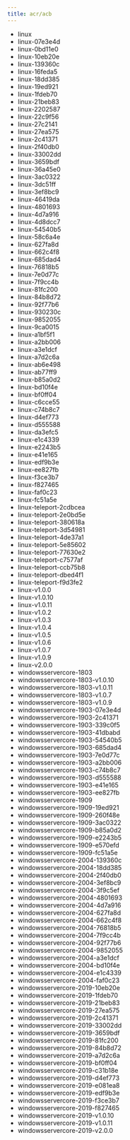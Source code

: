```yaml
---
title: acr/acb
---
```

- linux
- linux-07e3e4d
- linux-0bd11e0
- linux-10eb20e
- linux-139360c
- linux-16feda5
- linux-18dd385
- linux-19ed921
- linux-1fdeb70
- linux-21beb83
- linux-2202587
- linux-22c9f56
- linux-27c2141
- linux-27ea575
- linux-2c41371
- linux-2f40db0
- linux-33002dd
- linux-3659bdf
- linux-36a45e0
- linux-3ac0322
- linux-3dc51ff
- linux-3ef8bc9
- linux-46419da
- linux-4801693
- linux-4d7a916
- linux-4d8dcc7
- linux-54540b5
- linux-58c6a4e
- linux-627fa8d
- linux-662c4f8
- linux-685dad4
- linux-76818b5
- linux-7e0d77c
- linux-7f9cc4b
- linux-81fc200
- linux-84b8d72
- linux-92f77b6
- linux-930230c
- linux-9852055
- linux-9ca0015
- linux-a1bf5f1
- linux-a2bb006
- linux-a3e1dcf
- linux-a7d2c6a
- linux-ab6e498
- linux-ab77ff9
- linux-b85a0d2
- linux-bd10f4e
- linux-bf0ff04
- linux-c6cce55
- linux-c74b8c7
- linux-d4ef773
- linux-d555588
- linux-da3efc5
- linux-e1c4339
- linux-e2243b5
- linux-e41e165
- linux-edf9b3e
- linux-ee827fb
- linux-f3ce3b7
- linux-f827465
- linux-faf0c23
- linux-fc51a5e
- linux-teleport-2cdbcea
- linux-teleport-2e0bd5e
- linux-teleport-380618a
- linux-teleport-3d54981
- linux-teleport-4de37a1
- linux-teleport-5e85602
- linux-teleport-77630e2
- linux-teleport-c7577af
- linux-teleport-ccb75b8
- linux-teleport-dbed4f1
- linux-teleport-f9d3fe2
- linux-v1.0.0
- linux-v1.0.10
- linux-v1.0.11
- linux-v1.0.2
- linux-v1.0.3
- linux-v1.0.4
- linux-v1.0.5
- linux-v1.0.6
- linux-v1.0.7
- linux-v1.0.9
- linux-v2.0.0
- windowsservercore-1803
- windowsservercore-1803-v1.0.10
- windowsservercore-1803-v1.0.11
- windowsservercore-1803-v1.0.7
- windowsservercore-1803-v1.0.9
- windowsservercore-1903-07e3e4d
- windowsservercore-1903-2c41371
- windowsservercore-1903-339c0f5
- windowsservercore-1903-41dbabd
- windowsservercore-1903-54540b5
- windowsservercore-1903-685dad4
- windowsservercore-1903-7e0d77c
- windowsservercore-1903-a2bb006
- windowsservercore-1903-c74b8c7
- windowsservercore-1903-d555588
- windowsservercore-1903-e41e165
- windowsservercore-1903-ee827fb
- windowsservercore-1909
- windowsservercore-1909-19ed921
- windowsservercore-1909-260f48e
- windowsservercore-1909-3ac0322
- windowsservercore-1909-b85a0d2
- windowsservercore-1909-e2243b5
- windowsservercore-1909-e570efd
- windowsservercore-1909-fc51a5e
- windowsservercore-2004-139360c
- windowsservercore-2004-18dd385
- windowsservercore-2004-2f40db0
- windowsservercore-2004-3ef8bc9
- windowsservercore-2004-3f9c5ef
- windowsservercore-2004-4801693
- windowsservercore-2004-4d7a916
- windowsservercore-2004-627fa8d
- windowsservercore-2004-662c4f8
- windowsservercore-2004-76818b5
- windowsservercore-2004-7f9cc4b
- windowsservercore-2004-92f77b6
- windowsservercore-2004-9852055
- windowsservercore-2004-a3e1dcf
- windowsservercore-2004-bd10f4e
- windowsservercore-2004-e1c4339
- windowsservercore-2004-faf0c23
- windowsservercore-2019-10eb20e
- windowsservercore-2019-1fdeb70
- windowsservercore-2019-21beb83
- windowsservercore-2019-27ea575
- windowsservercore-2019-2c41371
- windowsservercore-2019-33002dd
- windowsservercore-2019-3659bdf
- windowsservercore-2019-81fc200
- windowsservercore-2019-84b8d72
- windowsservercore-2019-a7d2c6a
- windowsservercore-2019-bf0ff04
- windowsservercore-2019-c31b18e
- windowsservercore-2019-d4ef773
- windowsservercore-2019-e081ea8
- windowsservercore-2019-edf9b3e
- windowsservercore-2019-f3ce3b7
- windowsservercore-2019-f827465
- windowsservercore-2019-v1.0.10
- windowsservercore-2019-v1.0.11
- windowsservercore-2019-v2.0.0

